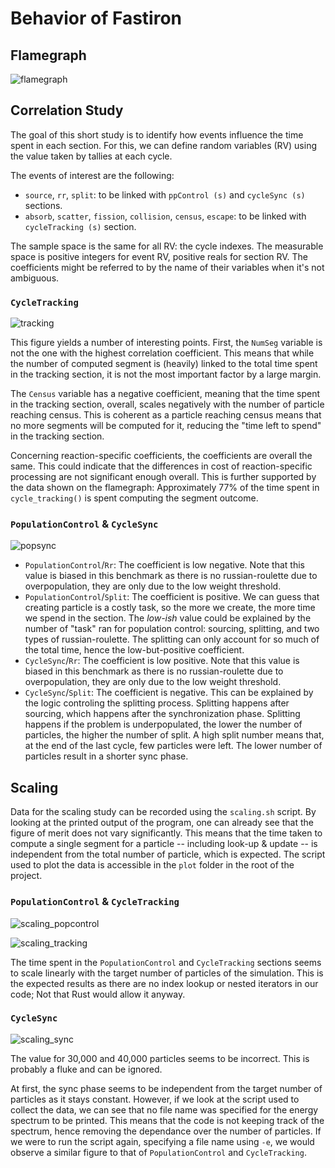 # Behavior of Fastiron

## Flamegraph

![flamegraph](../Fastiron/1.2-RuSeq/CTS2.svg)

## Correlation Study

The goal of this short study is to identify how events influence the time spent in each
section. For this, we can define random variables (RV) using the value taken by tallies 
at each cycle.

The events of interest are the following: 

- `source`, `rr`, `split`: to be linked with `ppControl (s)` and `cycleSync (s)` 
sections.
- `absorb`, `scatter`, `fission`, `collision`, `census`, `escape`: to be linked with 
`cycleTracking (s)` section.

The sample space is the same for all RV: the cycle indexes. The measurable space is
positive integers for event RV, positive reals for section RV. The coefficients might 
be referred to by the name of their variables when it's not ambiguous.

### `CycleTracking`

![tracking](figures/FI_64/heatmap_tracking.png)

This figure yields a number of interesting points. First, the `NumSeg` variable is 
not the one with the highest correlation coefficient. This means that while the 
number of computed segment is (heavily) linked to the total time spent in the tracking
section, it is not the most important factor by a large margin.

The `Census` variable has a negative coefficient, meaning that the time spent in the 
tracking section, overall, scales negatively with the number of particle reaching census.
This is coherent as a particle reaching census means that no more segments will be 
computed for it, reducing the "time left to spend" in the tracking section.

Concerning reaction-specific coefficients, the coefficients are overall the same. This 
could indicate that the differences in cost of reaction-specific processing are not 
significant enough overall. This is further supported by the data shown on the 
flamegraph: Approximately 77% of the time spent in `cycle_tracking()` is spent computing
the segment outcome.

### `PopulationControl` & `CycleSync`

![popsync](figures/FI_64/heatmap_popsync.png)


- `PopulationControl`/`Rr`: The coefficient is low negative. Note that this value is 
  biased in this benchmark as there is no russian-roulette due to overpopulation, they 
  are only due to the low weight threshold.
- `PopulationControl`/`Split`: The coefficient is positive. We can guess
  that creating particle is a costly task, so the more we create, the more time we 
  spend in the section. The _low-ish_ value could be explained by the number of "task" 
  ran for population control: sourcing, splitting, and two types of russian-roulette.
  The splitting can only account for so much of the total time, hence the 
  low-but-positive coefficient.
- `CycleSync`/`Rr`: The coefficient is low positive. Note that this value is biased 
  in this benchmark as there is no russian-roulette due to overpopulation, they are 
  only due to the low weight threshold.
- `CycleSync`/`Split`: The coefficient is negative. This 
  can be explained by the logic controling the splitting process. Splitting happens 
  after sourcing, which happens after the synchronization phase. Splitting happens if
  the problem is underpopulated, the lower the number of particles, the higher the 
  number of split. A high split number means that, at the end of the last cycle, few
  particles were left. The lower number of particles result in a shorter sync phase. 


## Scaling

Data for the scaling study can be recorded using the `scaling.sh` script. By looking at 
the printed output of the program, one can already see that the figure of merit does not
vary significantly. This means that the time taken to compute a single segment for a particle
-- including look-up & update -- is independent from the total number of particle, which 
is expected. The script used to plot the data is accessible in the `plot` folder in the root 
of the project.

### `PopulationControl` & `CycleTracking`

![scaling_popcontrol](figures/FI_64/scaling_ppcontrol.png)

![scaling_tracking](figures/FI_64/scaling_tracking.png)

The time spent in the `PopulationControl` and `CycleTracking` sections seems to scale 
linearly with the target number of particles of the simulation. This is the expected 
results as there are no index lookup or nested iterators in our code; Not that Rust 
would allow it anyway.

### `CycleSync`

![scaling_sync](figures/FI_64/scaling_sync.png)

The value for 30,000 and 40,000 particles seems to be incorrect. This is probably a fluke and can 
be ignored.

At first, the sync phase seems to be independent from the target number of particles as it stays
constant. However, if we look at the script used to collect the data, we can see that no file 
name was specified for the energy spectrum to be printed. This means that the code is not keeping 
track of the spectrum, hence removing the dependance over the number of particles. If we were to 
run the script again, specifying a file name using `-e`, we would observe a similar figure to that 
of `PopulationControl` and `CycleTracking`.
